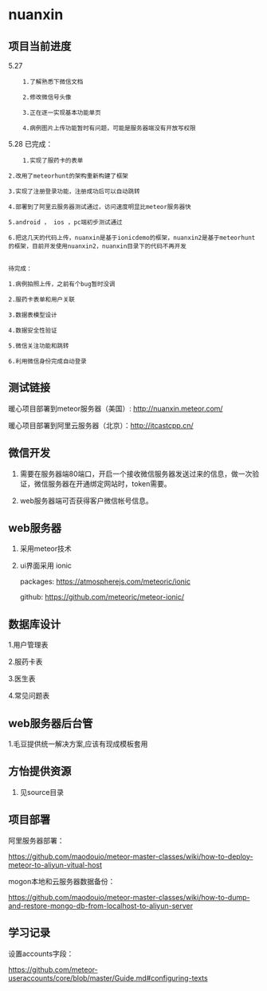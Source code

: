 # nuanxin

## 项目当前进度

5.27   

        1.了解熟悉下微信文档
       
        2.修改微信号头像
        
        3.正在逐一实现基本功能单页
        
        4.病例图片上传功能暂时有问题，可能是服务器端没有开放写权限

5.28
	已完成：

        1.实现了服药卡的表单

	2.改用了meteorhunt的架构重新构建了框架

	3.实现了注册登录功能，注册成功后可以自动跳转

	4.部署到了阿里云服务器测试通过，访问速度明显比meteor服务器快

	5.android ， ios ，pc端初步测试通过

	6.把这几天的代码上传，nuanxin是基于ionicdemo的框架，nuanxin2是基于meteorhunt的框架，目前开发使用nuanxin2，nuanxin目录下的代码不再开发


	待完成：

	1.病例拍照上传，之前有个bug暂时没调

	2.服药卡表单和用户关联

	3.数据表模型设计

	4.数据安全性验证

	5.微信关注功能和跳转
	
	6.利用微信身份完成自动登录

## 测试链接


暖心项目部署到meteor服务器（美国）: http://nuanxin.meteor.com/


暖心项目部署到阿里云服务器（北京）：http://itcastcpp.cn/

## 微信开发

1. 需要在服务器端80端口，开启一个接收微信服务器发送过来的信息，做一次验证，微信服务器在开通绑定网站时，token需要。

2. web服务器端可否获得客户微信帐号信息。

## web服务器

1. 采用meteor技术

2. ui界面采用 ionic

    packages: https://atmospherejs.com/meteoric/ionic

    github: https://github.com/meteoric/meteor-ionic/

## 数据库设计

1.用户管理表

2.服药卡表

3.医生表

4.常见问题表



## web服务器后台管

1.毛豆提供统一解决方案,应该有现成模板套用

## 方怡提供资源

1. 见source目录

## 项目部署

阿里服务器部署：

https://github.com/maodouio/meteor-master-classes/wiki/how-to-deploy-meteor-to-aliyun-vitual-host

mogon本地和云服务器数据备份：

https://github.com/maodouio/meteor-master-classes/wiki/how-to-dump-and-restore-mongo-db-from-localhost-to-aliyun-server


## 学习记录

设置accounts字段：

https://github.com/meteor-useraccounts/core/blob/master/Guide.md#configuring-texts
